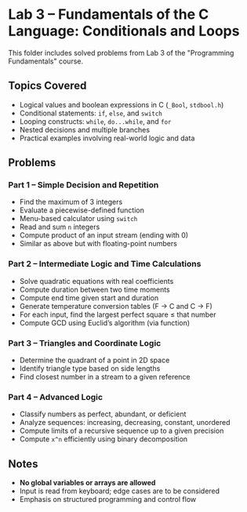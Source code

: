 # Lab 3 – Fundamentals of the C Language: Conditionals and Loops

This folder includes solved problems from Lab 3 of the "Programming Fundamentals" course.

## Topics Covered

- Logical values and boolean expressions in C (`_Bool`, `stdbool.h`)
- Conditional statements: `if`, `else`, and `switch`
- Looping constructs: `while`, `do...while`, and `for`
- Nested decisions and multiple branches
- Practical examples involving real-world logic and data

## Problems

### Part 1 – Simple Decision and Repetition
- Find the maximum of 3 integers
- Evaluate a piecewise-defined function
- Menu-based calculator using `switch`
- Read and sum `n` integers
- Compute product of an input stream (ending with 0)
- Similar as above but with floating-point numbers

### Part 2 – Intermediate Logic and Time Calculations
- Solve quadratic equations with real coefficients
- Compute duration between two time moments
- Compute end time given start and duration
- Generate temperature conversion tables (F → C and C → F)
- For each input, find the largest perfect square ≤ that number
- Compute GCD using Euclid’s algorithm (via function)

### Part 3 – Triangles and Coordinate Logic
- Determine the quadrant of a point in 2D space
- Identify triangle type based on side lengths
- Find closest number in a stream to a given reference

### Part 4 – Advanced Logic
- Classify numbers as perfect, abundant, or deficient
- Analyze sequences: increasing, decreasing, constant, unordered
- Compute limits of a recursive sequence up to a given precision
- Compute `x^n` efficiently using binary decomposition

## Notes

- **No global variables or arrays are allowed**
- Input is read from keyboard; edge cases are to be considered
- Emphasis on structured programming and control flow
